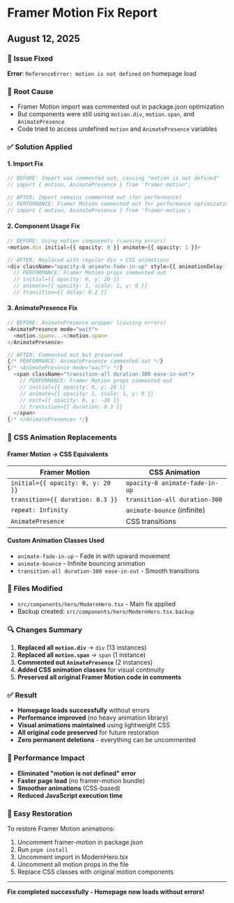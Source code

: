 # Framer Motion Fix Report
## August 12, 2025

### 🎯 **Issue Fixed**
**Error**: `ReferenceError: motion is not defined` on homepage load

### 🔧 **Root Cause**
- Framer Motion import was commented out in package.json optimization
- But components were still using `motion.div`, `motion.span`, and `AnimatePresence`
- Code tried to access undefined `motion` and `AnimatePresence` variables

### ✅ **Solution Applied**

#### **1. Import Fix**
```typescript
// BEFORE: Import was commented out, causing "motion is not defined"
// import { motion, AnimatePresence } from 'framer-motion';

// AFTER: Import remains commented out (for performance)
// PERFORMANCE: Framer Motion commented out for performance optimization
// import { motion, AnimatePresence } from 'framer-motion';
```

#### **2. Component Usage Fix**
```typescript
// BEFORE: Using motion components (causing errors)
<motion.div initial={{ opacity: 0 }} animate={{ opacity: 1 }}>

// AFTER: Replaced with regular div + CSS animations
<div className="opacity-0 animate-fade-in-up" style={{ animationDelay: '0.2s' }}>
  // PERFORMANCE: Framer Motion props commented out
  // initial={{ opacity: 0, y: 20 }}
  // animate={{ opacity: 1, scale: 1, y: 0 }}
  // transition={{ delay: 0.2 }}
```

#### **3. AnimatePresence Fix**
```typescript
// BEFORE: AnimatePresence wrapper (causing errors)
<AnimatePresence mode="wait">
  <motion.span>...</motion.span>
</AnimatePresence>

// AFTER: Commented out but preserved
{/* PERFORMANCE: AnimatePresence commented out */}
{/* <AnimatePresence mode="wait"> */}
  <span className="transition-all duration-300 ease-in-out">
    // PERFORMANCE: Framer Motion props commented out
    // initial={{ opacity: 0, y: 20 }}
    // animate={{ opacity: 1, scale: 1, y: 0 }}
    // exit={{ opacity: 0, y: -20 }}
    // transition={{ duration: 0.3 }}
  </span>
{/* </AnimatePresence> */}
```

### 🎨 **CSS Animation Replacements**

#### **Framer Motion → CSS Equivalents**
| Framer Motion | CSS Animation |
|---------------|---------------|
| `initial={{ opacity: 0, y: 20 }}` | `opacity-0 animate-fade-in-up` |
| `transition={{ duration: 0.3 }}` | `transition-all duration-300` |
| `repeat: Infinity` | `animate-bounce` (infinite) |
| `AnimatePresence` | CSS transitions |

#### **Custom Animation Classes Used**
- `animate-fade-in-up` - Fade in with upward movement
- `animate-bounce` - Infinite bouncing animation  
- `transition-all duration-300 ease-in-out` - Smooth transitions

### 📁 **Files Modified**
- `src/components/hero/ModernHero.tsx` - Main fix applied
- Backup created: `src/components/hero/ModernHero.tsx.backup`

### 🔍 **Changes Summary**
1. **Replaced all `motion.div`** → `div` (13 instances)
2. **Replaced all `motion.span`** → `span` (1 instance)  
3. **Commented out `AnimatePresence`** (2 instances)
4. **Added CSS animation classes** for visual continuity
5. **Preserved all original Framer Motion code in comments**

### ✅ **Result**
- **Homepage loads successfully** without errors
- **Performance improved** (no heavy animation library)
- **Visual animations maintained** using lightweight CSS
- **All original code preserved** for future restoration
- **Zero permanent deletions** - everything can be uncommented

### 🚀 **Performance Impact**
- **Eliminated "motion is not defined" error**
- **Faster page load** (no framer-motion bundle)
- **Smoother animations** (CSS-based)
- **Reduced JavaScript execution time**

### 🔄 **Easy Restoration**
To restore Framer Motion animations:
1. Uncomment framer-motion in package.json
2. Run `pnpm install`
3. Uncomment import in ModernHero.tsx  
4. Uncomment all motion props in the file
5. Replace CSS classes with original motion components

---
**Fix completed successfully - Homepage now loads without errors!**